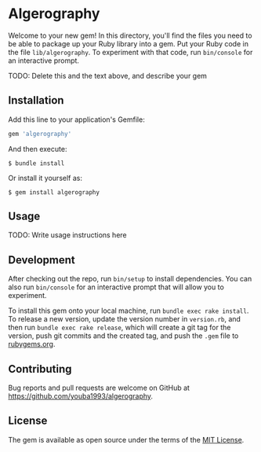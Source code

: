 # Algerography

Welcome to your new gem! In this directory, you'll find the files you need to be able to package up your Ruby library into a gem. Put your Ruby code in the file `lib/algerography`. To experiment with that code, run `bin/console` for an interactive prompt.

TODO: Delete this and the text above, and describe your gem

## Installation

Add this line to your application's Gemfile:

```ruby
gem 'algerography'
```

And then execute:

    $ bundle install

Or install it yourself as:

    $ gem install algerography

## Usage

TODO: Write usage instructions here

## Development

After checking out the repo, run `bin/setup` to install dependencies. You can also run `bin/console` for an interactive prompt that will allow you to experiment.

To install this gem onto your local machine, run `bundle exec rake install`. To release a new version, update the version number in `version.rb`, and then run `bundle exec rake release`, which will create a git tag for the version, push git commits and the created tag, and push the `.gem` file to [rubygems.org](https://rubygems.org).

## Contributing

Bug reports and pull requests are welcome on GitHub at https://github.com/youba1993/algerography.

## License

The gem is available as open source under the terms of the [MIT License](https://opensource.org/licenses/MIT).
